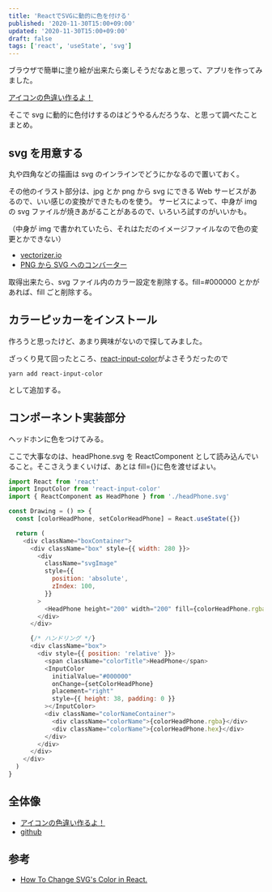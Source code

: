 ```yaml
---
title: 'ReactでSVGに動的に色を付ける'
published: '2020-11-30T15:00+09:00'
updated: '2020-11-30T15:00+09:00'
draft: false
tags: ['react', 'useState', 'svg']
---
```


ブラウザで簡単に塗り絵が出来たら楽しそうだなあと思って、アプリを作ってみました。

[アイコンの色違い作るよ！](https://color-changer.gg-box.com/)

そこで svg に動的に色付けするのはどうやるんだろうな、と思って調べたことまとめ。

## svg を用意する

丸や四角などの描画は svg のインラインでどうにかなるので置いておく。

その他のイラスト部分は、jpg とか png から svg にできる Web サービスがあるので、いい感じの変換ができたものを使う。
サービスによって、中身が img の svg ファイルが焼きあがることがあるので、いろいろ試すのがいいかも。

（中身が img で書かれていたら、それはただのイメージファイルなので色の変更とかできない）

- [vectorizer.io](https://www.vectorizer.io/)
- [PNG から SVG へのコンバーター](https://convertio.co/ja/png-svg/)

取得出来たら、svg ファイル内のカラー設定を削除する。fill=#000000 とかがあれば、fill ごと削除する。

## カラーピッカーをインストール

作ろうと思ったけど、あまり興味がないので探してみました。

ざっくり見て回ったところ、[react-input-color](https://www.npmjs.com/package/react-input-color)がよさそうだったので

```
yarn add react-input-color
```

として追加する。

## コンポーネント実装部分

ヘッドホンに色をつけてみる。

ここで大事なのは、headPhone.svg を ReactComponent として読み込んでいること。そこさえうまくいけば、あとは fill={}に色を渡せばよい。

```javascript:title=drawing.js
import React from 'react'
import InputColor from 'react-input-color'
import { ReactComponent as HeadPhone } from './headPhone.svg'

const Drawing = () => {
  const [colorHeadPhone, setColorHeadPhone] = React.useState({})

  return (
    <div className="boxContainer">
      <div className="box" style={{ width: 280 }}>
        <div
          className="svgImage"
          style={{
            position: 'absolute',
            zIndex: 100,
          }}
        >
          <HeadPhone height="200" width="200" fill={colorHeadPhone.rgba} />
        </div>
      </div>

      {/* ハンドリング */}
      <div className="box">
        <div style={{ position: 'relative' }}>
          <span className="colorTitle">HeadPhone</span>
          <InputColor
            initialValue="#000000"
            onChange={setColorHeadPhone}
            placement="right"
            style={{ height: 38, padding: 0 }}
          ></InputColor>
          <div className="colorNameContainer">
            <div className="colorName">{colorHeadPhone.rgba}</div>
            <div className="colorName">{colorHeadPhone.hex}</div>
          </div>
        </div>
      </div>
    </div>
  )
}
```

## 全体像

- [アイコンの色違い作るよ！](https://color-changer.gg-box.com/)
- [github](https://github.com/tariking/icon-color-changer)

## 参考

- [How To Change SVG's Color in React.](https://dev.to/abachi/how-to-change-svg-s-color-in-react-42g2)
